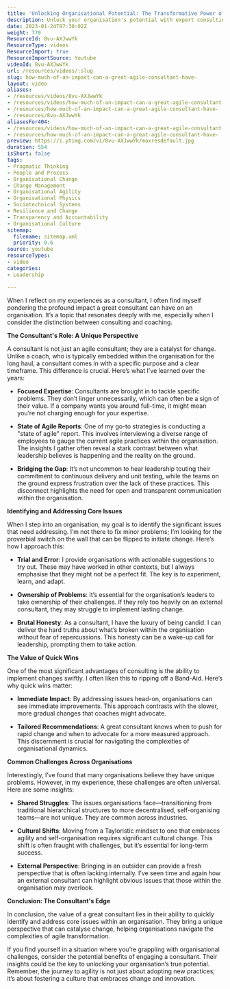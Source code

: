 ```yaml
---
title: 'Unlocking Organisational Potential: The Transformative Power of a Great Consultant'
description: Unlock your organisation's potential with expert consulting insights! Discover how a consultant's unique perspective can drive swift, impactful change.
date: 2023-01-24T07:30:02Z
weight: 770
ResourceId: 8vu-AXJwwYk
ResourceType: videos
ResourceImport: true
ResourceImportSource: Youtube
videoId: 8vu-AXJwwYk
url: /resources/videos/:slug
slug: how-much-of-an-impact-can-a-great-agile-consultant-have-
layout: video
aliases:
- /resources/videos/8vu-AXJwwYk
- /resources/videos/how-much-of-an-impact-can-a-great-agile-consultant-have-
- /resources/how-much-of-an-impact-can-a-great-agile-consultant-have-
- /resources/8vu-AXJwwYk
aliasesFor404:
- /resources/videos/how-much-of-an-impact-can-a-great-agile-consultant-have-
- /resources/how-much-of-an-impact-can-a-great-agile-consultant-have-
preview: https://i.ytimg.com/vi/8vu-AXJwwYk/maxresdefault.jpg
duration: 554
isShort: false
tags:
- Pragmatic Thinking
- People and Process
- Organisational Change
- Change Management
- Organisational Agility
- Organisational Physics
- Sociotechnical Systems
- Resilience and Change
- Transparency and Accountability
- Organisational Culture
sitemap:
  filename: sitemap.xml
  priority: 0.6
source: youtube
resourceTypes:
- video
categories:
- Leadership

---
```

When I reflect on my experiences as a consultant, I often find myself pondering the profound impact a great consultant can have on an organisation. It’s a topic that resonates deeply with me, especially when I consider the distinction between consulting and coaching. 

**The Consultant's Role: A Unique Perspective**

A consultant is not just an agile consultant; they are a catalyst for change. Unlike a coach, who is typically embedded within the organisation for the long haul, a consultant comes in with a specific purpose and a clear timeframe. This difference is crucial. Here’s what I’ve learned over the years:

- **Focused Expertise**: Consultants are brought in to tackle specific problems. They don’t linger unnecessarily, which can often be a sign of their value. If a company wants you around full-time, it might mean you’re not charging enough for your expertise.

- **State of Agile Reports**: One of my go-to strategies is conducting a "state of agile" report. This involves interviewing a diverse range of employees to gauge the current agile practices within the organisation. The insights I gather often reveal a stark contrast between what leadership believes is happening and the reality on the ground. 

- **Bridging the Gap**: It’s not uncommon to hear leadership touting their commitment to continuous delivery and unit testing, while the teams on the ground express frustration over the lack of these practices. This disconnect highlights the need for open and transparent communication within the organisation.

**Identifying and Addressing Core Issues**

When I step into an organisation, my goal is to identify the significant issues that need addressing. I’m not there to fix minor problems; I’m looking for the proverbial switch on the wall that can be flipped to initiate change. Here’s how I approach this:

- **Trial and Error**: I provide organisations with actionable suggestions to try out. These may have worked in other contexts, but I always emphasise that they might not be a perfect fit. The key is to experiment, learn, and adapt.

- **Ownership of Problems**: It’s essential for the organisation’s leaders to take ownership of their challenges. If they rely too heavily on an external consultant, they may struggle to implement lasting change. 

- **Brutal Honesty**: As a consultant, I have the luxury of being candid. I can deliver the hard truths about what’s broken within the organisation without fear of repercussions. This honesty can be a wake-up call for leadership, prompting them to take action.

**The Value of Quick Wins**

One of the most significant advantages of consulting is the ability to implement changes swiftly. I often liken this to ripping off a Band-Aid. Here’s why quick wins matter:

- **Immediate Impact**: By addressing issues head-on, organisations can see immediate improvements. This approach contrasts with the slower, more gradual changes that coaches might advocate.

- **Tailored Recommendations**: A great consultant knows when to push for rapid change and when to advocate for a more measured approach. This discernment is crucial for navigating the complexities of organisational dynamics.

**Common Challenges Across Organisations**

Interestingly, I’ve found that many organisations believe they have unique problems. However, in my experience, these challenges are often universal. Here are some insights:

- **Shared Struggles**: The issues organisations face—transitioning from traditional hierarchical structures to more decentralised, self-organising teams—are not unique. They are common across industries.

- **Cultural Shifts**: Moving from a Tayloristic mindset to one that embraces agility and self-organisation requires significant cultural change. This shift is often fraught with challenges, but it’s essential for long-term success.

- **External Perspective**: Bringing in an outsider can provide a fresh perspective that is often lacking internally. I’ve seen time and again how an external consultant can highlight obvious issues that those within the organisation may overlook.

**Conclusion: The Consultant's Edge**

In conclusion, the value of a great consultant lies in their ability to quickly identify and address core issues within an organisation. They bring a unique perspective that can catalyse change, helping organisations navigate the complexities of agile transformation. 

If you find yourself in a situation where you’re grappling with organisational challenges, consider the potential benefits of engaging a consultant. Their insights could be the key to unlocking your organisation’s true potential. Remember, the journey to agility is not just about adopting new practices; it’s about fostering a culture that embraces change and innovation.
